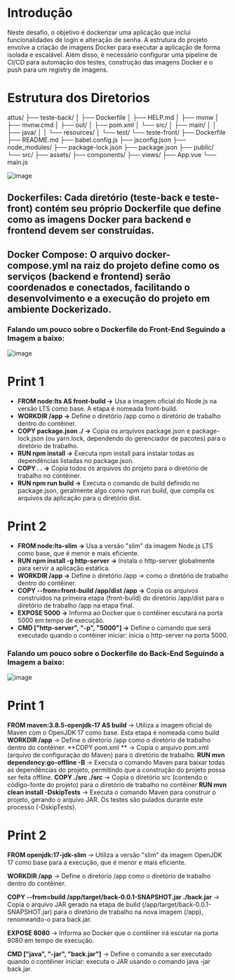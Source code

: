 # Introdução 

Neste desafio, o objetivo é dockerizar uma aplicação que inclui funcionalidades de login e alteração de senha. A estrutura do projeto envolve a criação de imagens Docker para executar a aplicação de forma isolada e escalável. Além disso, é necessário configurar uma pipeline de CI/CD para automação dos testes, construção das imagens Docker e o push para um registry de imagens.

# Estrutura dos Diretorios

attus/
├── teste-back/
│   ├── Dockerfile
│   ├── HELP.md
│   ├── mvnw
│   ├── mvnw.cmd
│   ├── out/
│   ├── pom.xml
│   └── src/
│       ├── main/
│       │   ├── java/
│       │   └── resources/
│       └── test/
└── teste-front/
    ├── Dockerfile
    ├── README.md
    ├── babel.config.js
    ├── jsconfig.json
    ├── node_modules/
    ├── package-lock.json
    ├── package.json
    ├── public/
    └── src/
        ├── assets/
        ├── components/
        ├── views/
        ├── App.vue
        └── main.js
        
![image](https://github.com/user-attachments/assets/dbf650dd-0022-47ec-a55e-687096e92a30)

## Dockerfiles: Cada diretório (teste-back e teste-front) contém seu próprio Dockerfile que define como as imagens Docker para backend e frontend devem ser construídas.
## Docker Compose: O arquivo docker-compose.yml na raiz do projeto define como os serviços (backend e frontend) serão coordenados e conectados, facilitando o desenvolvimento e a execução do projeto em ambiente Dockerizado.

### Falando um pouco sobre o Dockerfile do Front-End Seguindo a Imagem a baixo:

![image](https://github.com/user-attachments/assets/424fe000-2c6e-4c77-86fe-c455f253b97f)


# Print 1

- **FROM node:lts AS front-build ->** Usa a imagem oficial do Node.js na versão LTS como base. A etapa é nomeada front-build.
- **WORKDIR /app ->** Define o diretório /app como o diretório de trabalho dentro do contêiner.
- **COPY package.json ./ ->** Copia os arquivos package.json e package-lock.json (ou yarn.lock, dependendo do gerenciador de pacotes) para o diretório de trabalho.
- **RUN npm install ->** Executa npm install para instalar todas as dependências listadas no package.json.
- **COPY . . ->** Copia todos os arquivos do projeto para o diretório de trabalho no contêiner.
- **RUN npm run build ->** Executa o comando de build definido no package.json, geralmente algo como npm run build, que compila os arquivos da aplicação para o diretório dist.

# Print 2

- **FROM node:lts-slim ->** Usa a versão "slim" da imagem Node.js LTS como base, que é menor e mais eficiente.
- **RUN npm install -g http-server ->** Instala o http-server globalmente para servir a aplicação estática.
- **WORKDIR /app ->** Define o diretório /app ->  como o diretório de trabalho dentro do contêiner.
- **COPY --from=front-build /app/dist /app ->** Copia os arquivos construídos na primeira etapa (front-build) do diretório /app/dist para o diretório de trabalho /app na etapa final.
- **EXPOSE 5000 ->** Informa ao Docker que o contêiner escutará na porta 5000 em tempo de execução.
- **CMD ["http-server", "-p", "5000"] ->** Define o comando que será executado quando o contêiner iniciar: inicia o http-server na porta 5000.

### Falando um pouco sobre o Dockerfile do Back-End Seguindo a Imagem a baixo:
 ![image](https://github.com/user-attachments/assets/11f86d33-6494-4ea0-a1f9-3a630f202078)

# Print 1

**FROM maven:3.8.5-openjdk-17 AS build** -> Utiliza a imagem oficial do Maven com o OpenJDK 17 como base. Esta etapa é nomeada como build
**WORKDIR /app** -> Define o diretório /app como o diretório de trabalho dentro do contêiner.
**COPY pom.xml ** -> Copia o arquivo pom.xml (arquivo de configuração do Maven) para o diretório de trabalho.
**RUN mvn dependency:go-offline -B** -> Executa o comando Maven para baixar todas as dependências do projeto, permitindo que a construção do projeto possa ser feita offline.
**COPY ./src ./src** -> Copia o diretório src (contendo o código-fonte do projeto) para o diretório de trabalho no contêiner
**RUN mvn clean install -DskipTests** -> Executa o comando Maven para construir o projeto, gerando o arquivo JAR. Os testes são pulados durante este processo (-DskipTests).

# Print 2

**FROM openjdk:17-jdk-slim** -> Utiliza a versão "slim" da imagem OpenJDK 17 como base para a execução, que é menor e mais eficiente.

**WORKDIR /app** -> Define o diretório /app como o diretório de trabalho dentro do contêiner.

**COPY --from=build /app/target/back-0.0.1-SNAPSHOT.jar ./back.jar** -> Copia o arquivo JAR gerado na etapa de build (/app/target/back-0.0.1-SNAPSHOT.jar) para o diretório de trabalho na nova imagem (/app), renomeando-o para back.jar.

**EXPOSE 8080** -> Informa ao Docker que o contêiner irá escutar na porta 8080 em tempo de execução.

**CMD ["java", "-jar", "back.jar"]** -> Define o comando a ser executado quando o contêiner iniciar: executa o JAR usando o comando java -jar back.jar.


















